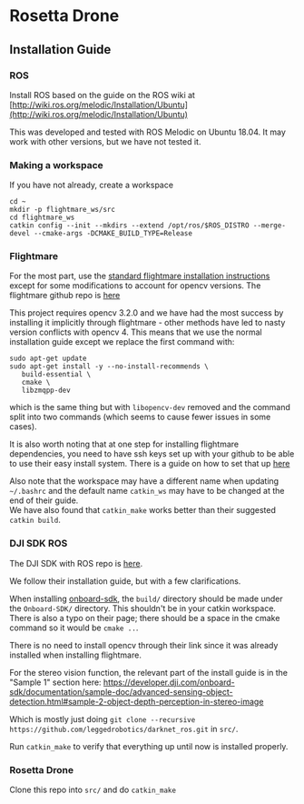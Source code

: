 # Rosetta Drone

## Installation Guide

### ROS

Install ROS based on the guide on the ROS wiki at [http://wiki.ros.org/melodic/Installation/Ubuntu](http://wiki.ros.org/melodic/Installation/Ubuntu)  

This was developed and tested with ROS Melodic on Ubuntu 18.04. It may work with other versions, but we have not tested it.

### Making a workspace

If you have not already, create a workspace

~~~~
cd ~
mkdir -p flightmare_ws/src
cd flightmare_ws
catkin config --init --mkdirs --extend /opt/ros/$ROS_DISTRO --merge-devel --cmake-args -DCMAKE_BUILD_TYPE=Release
~~~~

### Flightmare


For the most part, use the [standard flightmare installation instructions](https://github.com/uzh-rpg/flightmare/wiki/Install-with-ROS) except for some modifications to account for opencv versions. The flightmare github repo is [here](https://github.com/uzh-rpg/flightmare)  

This project requires opencv 3.2.0 and we have had the most success by installing it implicitly through flightmare - other methods have led to nasty version conflicts with opencv 4. This means that we use the normal installation guide except we replace the first command with:  
~~~~~
sudo apt-get update
sudo apt-get install -y --no-install-recommends \
   build-essential \
   cmake \
   libzmqpp-dev
~~~~~

which is the same thing but with `libopencv-dev` removed and the command split into two commands (which seems to cause fewer issues in some cases).  

It is also worth noting that at one step for installing flightmare dependencies, you need to have ssh keys set up with your github to be able to use their easy install system. There is a guide on how to set that up [here](https://docs.github.com/en/github/authenticating-to-github/connecting-to-github-with-ssh)

Also note that the workspace may have a different name when updating `~/.bashrc` and the default name `catkin_ws` may have to be changed at the end of their guide.  
We have also found that `catkin_make` works better than their suggested `catkin build`.  


### DJI SDK ROS

The DJI SDK with ROS repo is [here](https://github.com/dji-sdk/Onboard-SDK-ROS).  

We follow their installation guide, but with a few clarifications.  

When installing [onboard-sdk](https://github.com/dji-sdk/Onboard-SDK), the `build/` directory should be made under the `Onboard-SDK/` directory. This shouldn't be in your catkin workspace. There is also a typo on their page; there should be a space in the cmake command so it would be `cmake ..`.  

There is no need to install opencv through their link since it was already installed when installing flightmare.  

For the stereo vision function, the relevant part of the install guide is in the "Sample 1" section here: https://developer.dji.com/onboard-sdk/documentation/sample-doc/advanced-sensing-object-detection.html#sample-2-object-depth-perception-in-stereo-image  

Which is mostly just doing `git clone --recursive https://github.com/leggedrobotics/darknet_ros.git` in `src/`.

Run `catkin_make` to verify that everything up until now is installed properly.  

### Rosetta Drone

Clone this repo into `src/` and do `catkin_make`